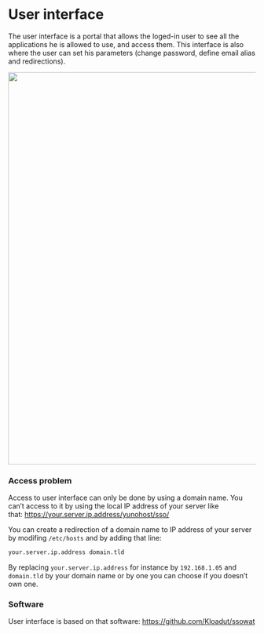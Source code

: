 # User interface

The user interface is a portal that allows the loged-in user to see all the applications he is allowed to use, and 
access them. This interface is also where the user can set his parameters (change password, define email alias and 
redirections).

<img src="/images/home_panel.jpg" width=800>

### Access problem

Access to user interface can only be done by using a domain name. You can’t access to it by using the local IP address of your server like that: https://your.server.ip.address/yunohost/sso/

You can create a redirection of a domain name to IP address of your server by modifing `/etc/hosts` and by adding that line:

```bash
your.server.ip.address domain.tld
```

By replacing `your.server.ip.address` for instance by `192.168.1.05` and `domain.tld` by your domain name or by one you can choose if you doesn’t own one.

### Software

User interface is based on that software: https://github.com/Kloadut/ssowat
